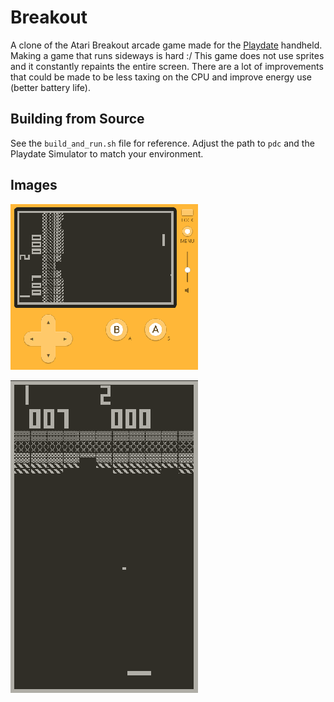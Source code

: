 # Breakout

A clone of the Atari Breakout arcade game made for the [Playdate](https://play.date) handheld. Making a game that runs sideways is hard :/ This game does not use sprites and it constantly repaints the entire screen. There are a lot of improvements that could be made to be less taxing on the CPU and improve energy use (better battery life).

## Building from Source

See the `build_and_run.sh` file for reference. Adjust the path to `pdc` and the Playdate Simulator to match your environment.

## Images

![Screenshot of breakout clone with console](screenshots/with_console_border.png "Breakout on Playdate console")

![Screenshot of breakout clone](screenshots/vertical.png "Breakout screenshot")
